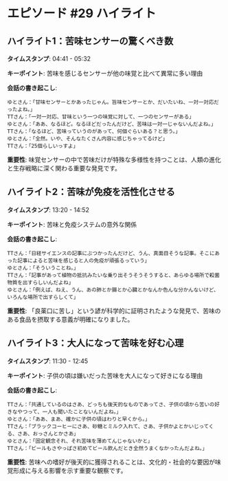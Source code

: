 # エピソード #29 ハイライト

## ハイライト1：苦味センサーの驚くべき数
**タイムスタンプ**: 04:41 - 05:32

**キーポイント**: 苦味を感じるセンサーが他の味覚と比べて異常に多い理由

**会話の書き起こし**:
```
ゆとさん：「甘味センサーとかあったじゃん。旨味センサーとか、だいたいね、一対一対応だったよね。」
TTさん：「一対一対応、甘味という一つの味覚に対して、一つのセンサーがある」
ゆとさん：「ああ、なるほど。なるほどだったんだけど、苦味は一対一じゃないんだよね。」
TTさん：「なるほど、苦味っていうのがあって、何個ぐらいある？と思う。」
ゆとさん：「全然。いや、そんなたくさん内容に感じちゃってるけど」
TTさん：「25個らしいっすよ」
```

**重要性**: 味覚センサーの中で苦味だけが特殊な多様性を持つことは、人類の進化と生存戦略に深く関わる重要な発見です。

## ハイライト2：苦味が免疫を活性化させる
**タイムスタンプ**: 13:20 - 14:52

**キーポイント**: 苦味と免疫システムの意外な関係

**会話の書き起こし**:
```
TTさん：「日経サイエンスの記事にぶつかったんだけど、うん、真面目そうな記事。そこにあった記事によると苦味を感じると人の免疫が頑張るっていう」
ゆとさん：「そういうことね。」
TTさん：「記事があって植物の抵抗みたいな乗り出そうそうそうすると、あらゆる場所で殺菌物質を出すらしいんだよね」
ゆとさん：「例えば、ねえ、うん、あの肺とか腸とか心臓とかなんか色んな分かんないけど、いろんな場所で出すらしくて」
```

**重要性**: 「良薬口に苦し」という諺が科学的に証明されたような発見で、苦味のある食品を摂取する意義が明確になりました。

## ハイライト3：大人になって苦味を好む心理
**タイムスタンプ**: 11:30 - 12:45

**キーポイント**: 子供の頃は嫌いだった苦味を大人になって好きになる理由

**会話の書き起こし**:
```
TTさん：「共通しているのはさあ、どっちも後天的なものであってさ、子供の頃から苦いの好きなやつって、一人も聞いたことないんだよね。」
ゆとさん：「ああ、まあ、確かに子供の頃はわりと早くから。」
TTさん：「ブラックコーヒーにさあ、砂糖とミルク入れて、さあ、子供かよとかいじってくる、さあ、おっさんとかさあ」
ゆとさん：「固定観念それ、それ苦味を薄めてんじゃないかと」
TTさん：「ビールもさやっぱさ初めてビール飲んだとき全然うまくなかったんだよね。」
```

**重要性**: 苦味への嗜好が後天的に獲得されることは、文化的・社会的な要因が味覚形成に与える影響を示す重要な観察です。
